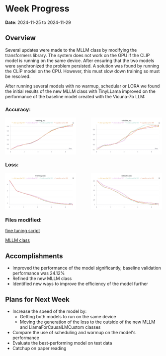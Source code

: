 # Week Progress

**Date**: 2024-11-25 to 2024-11-29

## Overview
Several updates were made to the MLLM class by modifying the transformers library. The system does not work on the GPU if the CLIP model is running on the same device. After ensuring that the two models were synchronized the problem persisted. A solution was found by running the CLIP model on the CPU. However, this must slow down training so must be resolved.

After running several models with no warmup, schedular or LORA we found the initial results of the new MLLM class with TinyLLama improved on the performance of the baseline model created with the Vicuna-7b LLM:

### Accuracy:
<div style="display: flex; justify-content: space-between; align-items: center; flex-wrap: wrap; gap: 10px;">
  <img src="Images/W&B%20Chart%2029_11_2024,%2011_42_03.png" alt="Image 1" style="flex: 1; max-width: 45%; height: auto;">
  <img src="Images/W&B%20Chart%2029_11_2024,%2011_42_08.png" alt="Image 2" style="flex: 1; max-width: 45%; height: auto;">
</div>

### Loss:
<div style="display: flex; justify-content: space-between; align-items: center; flex-wrap: wrap; gap: 10px;">
  <img src="Images/W&B%20Chart%2029_11_2024,%2011_41_44.png" alt="Image 1" style="flex: 1; max-width: 45%; height: auto;">
  <img src="Images/W&B%20Chart%2029_11_2024,%2011_41_58.png" alt="Image 2" style="flex: 1; max-width: 45%; height: auto;">
</div>

### Files modified:

[fine tuning script](https://github.com/sc20gb/MSc_Code/blob/main/fine_tune_with_gen.py)

[MLLM class](https://github.com/sc20gb/MSc_Code/blob/main/Model_Defs%2Fconnector_LLM_with_gen.py)

## Accomplishments

- Improved the performance of the model significantly, baseline validation performance was 24.12%
- Refined the new MLLM class
- Identified new ways to improve the efficiency of the model further

## Plans for Next Week

- Increase the speed of the model by:
    - Getting both models to run on the same device
    - Moving the generation of the loss to the outside of the new MLLM and LlamaForCausalLMCustom classes
- Compare the use of scheduling and warmup on the model's performance 
- Evaluate the best-performing model on test data
- Catchup on paper reading

